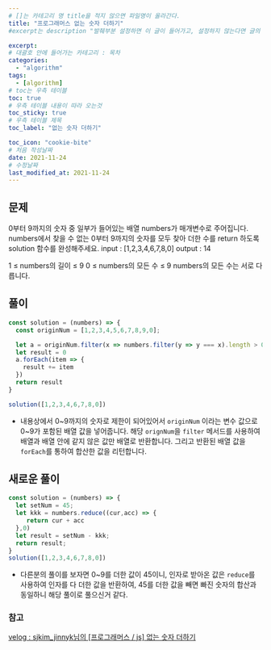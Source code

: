 ```yaml
---
# []는 카테고리 명 title을 적지 않으면 파일명이 올라간다.
title: "프로그래머스 없는 숫자 더하기"
#excerpt는 description "발췌부분 설정하면 이 글이 들어가고, 설정하지 않는다면 글의 첫 문단이 들어가게됨"

excerpt: 
# 대괄호 안에 들어가는 카테고리 : 목차
categories:
  - "algorithm"
tags:
  - [algorithm]
# toc는 우측 테이블
toc: true
# 우측 테이블 내용이 따라 오는것 
toc_sticky: true
# 우측 테이블 제목
toc_label: "없는 숫자 더하기"

toc_icon: "cookie-bite"
# 처음 작성날짜
date: 2021-11-24
# 수정날짜
last_modified_at: 2021-11-24
---
```


## 문제


0부터 9까지의 숫자 중 일부가 들어있는 배열 numbers가 매개변수로 주어집니다. numbers에서 찾을 수 없는 0부터 9까지의 숫자를 모두 찾아 더한 수를 return 하도록 solution 함수를 완성해주세요.
input : [1,2,3,4,6,7,8,0] output :	14

1 ≤ numbers의 길이 ≤ 9
0 ≤ numbers의 모든 수 ≤ 9
numbers의 모든 수는 서로 다릅니다.


## 풀이

```jsx
const solution = (numbers) => {
  const originNum = [1,2,3,4,5,6,7,8,9,0];

  let a = originNum.filter(x => numbers.filter(y => y === x).length > 0 ? false : true);
  let result = 0
  a.forEach(item => {
    result += item
  })
  return result
}

solution([1,2,3,4,6,7,8,0])
```

- 내용상에서 0~9까지의 숫자로 제한이 되어있어서 `originNum` 이라는 변수 값으로 0~9가 포함된 배열 값을 넣어줍니다. 해당 `orignNum`을 `filter` 메서드를 사용하여 배열과 배열 안에 같지 않은 값만 배열로 반환합니다.
그리고 반환된 배열 값을 `forEach`를 통하여 합산한 값을 리턴합니다.

## 새로운 풀이

```jsx
const solution = (numbers) => {
  let setNum = 45;
  let kkk = numbers.reduce((cur,acc) => {
     return cur + acc
  },0)
  let result = setNum - kkk;
  return result;
}
solution([1,2,3,4,6,7,8,0])
```

- 다른분의 풀이를 보자면 0~9를 더한 값이 45이니, 인자로 받아온 값은 `reduce`를 사용하여 인자를 다 더한 값을 반환하여, 45를 더한 값을 빼면 빠진 숫자의 합산과 동일하니 해당 풀이로 풀으신거 같다.


### 참고

[velog : sjkim_jinnyk님의 [프로그래머스 / js] 없는 숫자 더하기](https://velog.io/@sjkim_jinnyk/%EC%97%86%EB%8A%94-%EC%88%AB%EC%9E%90-%EB%8D%94%ED%95%98%EA%B8%B0)
